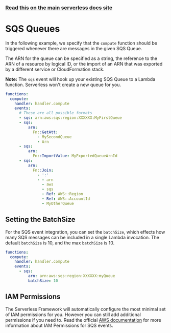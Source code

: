 <!--
title: Serverless Framework - AWS Lambda Events - SQS Queues
menuText: SQS
menuOrder: 7
description:  Setting up AWS SQS Queue Events with AWS Lambda via the Serverless Framework
layout: Doc
-->

<!-- DOCS-SITE-LINK:START automatically generated  -->

### [Read this on the main serverless docs site](https://www.serverless.com/framework/docs/providers/aws/events/sqs)

<!-- DOCS-SITE-LINK:END -->

# SQS Queues

In the following example, we specify that the `compute` function should be triggered whenever there are messages in the given SQS Queue.

The ARN for the queue can be specified as a string, the reference to the ARN of a resource by logical ID, or the import of an ARN that was exported by a different service or CloudFormation stack.

**Note:** The `sqs` event will hook up your existing SQS Queue to a Lambda function. Serverless won't create a new queue for you.

```yml
functions:
  compute:
    handler: handler.compute
    events:
      # These are all possible formats
      - sqs: arn:aws:sqs:region:XXXXXX:MyFirstQueue
      - sqs:
          arn:
            Fn::GetAtt:
              - MySecondQueue
              - Arn
      - sqs:
          arn:
            Fn::ImportValue: MyExportedQueueArnId
      - sqs:
          arn:
            Fn::Join:
              - ':'
              - - arn
                - aws
                - sqs
                - Ref: AWS::Region
                - Ref: AWS::AccountId
                - MyOtherQueue
```

## Setting the BatchSize

For the SQS event integration, you can set the `batchSize`, which effects how many SQS messages can be included in a single Lambda invocation. The default `batchSize` is 10, and the max `batchSize` is 10.

```yml
functions:
  compute:
    handler: handler.compute
    events:
      - sqs:
          arn: arn:aws:sqs:region:XXXXXX:myQueue
          batchSize: 10
```

## IAM Permissions

The Serverless Framework will automatically configure the most minimal set of IAM permissions for you. However you can still add additional permissions if you need to. Read the official [AWS documentation](https://docs.aws.amazon.com/AWSSimpleQueueService/latest/SQSDeveloperGuide/sqs-configure-lambda-function-trigger.html) for more information about IAM Permissions for SQS events.
